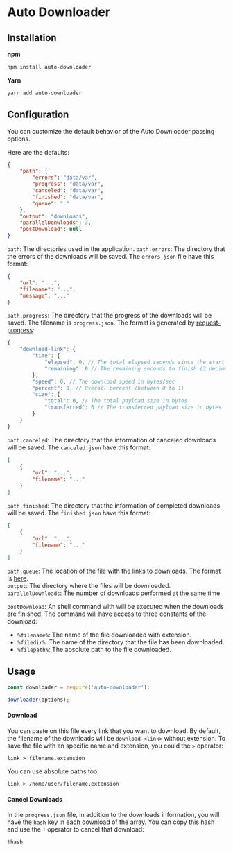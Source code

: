 # Auto Downloader

## Installation

**npm**

```bash
npm install auto-downloader
```

**Yarn**
```bash
yarn add auto-downloader
```

## Configuration

You can customize the default behavior of the Auto Downloader passing options.

Here are the defaults:

```json
{   
    "path": {
        "errors": "data/var",
        "progress": "data/var",
        "canceled": "data/var",
        "finished": "data/var",
        "queue": "."
    },
    "output": "downloads",
    "parallelDonwloads": 3,
    "postDownload": null
}
```

``path``: The directories used in the application.
``path.errors``: The directory that the errors of the downloads will be saved. The ``errors.json`` file have this format:
```json
{
	"url": "...",
	"filename": "...",
	"message": "..."
}
```

``path.progress``: The directory that the progress of the downloads will be saved. The filename is ``progress.json``. The format is generated by [request-progress](https://www.npmjs.com/package/request-progress):

```js
{
    "download-link": {
        "time": {
            "elapsed": 0, // The total elapsed seconds since the start (3 decimals)
            "remaining": 0 // The remaining seconds to finish (3 decimals)
        },
        "speed": 0, // The download speed in bytes/sec
        "percent": 0, // Overall percent (between 0 to 1)
        "size": {
            "total": 0, // The total payload size in bytes
            "transferred": 0 // The transferred payload size in bytes
        }
    }
}
```
``path.canceled``: The directory that the information of canceled downloads will be saved. The ``canceled.json`` have this format:
```json
[
    {
        "url": "...",
        "filename": "..."
    }
]
```
``path.finished``: The directory that the information of completed downloads will be saved. The ``finished.json`` have this format:

```json
[
    {
        "url": "...",
        "filename": "..."
    }
]
```
``path.queue``: The location of the file with the links to downloads. The format is [here](#usage).<br/>
``output``: The directory where the files will be downloaded.<br/>
``parallelDownloads``: The number of downloads performed at the same time.<br/>

``postDownload``: An shell command with will be executed when the downloads are 
finished. The command will have access to three constants of the download:
* ``%filename%``: The name of the file downloaded with extension.
* ``%filedir%``: The name of the directory that the file has been downloaded.
* ``%filepath%``: The absolute path to the file downloaded.

## <a name="usage">Usage</a>

```javascript
const downloader = require('auto-downloader');

downloader(options);
```

#### Download

You can paste on this file every link that you want to download.
By default, the filename of the downloads will be ``download-<link>`` without extension. To save the file with an specific name and extension, you could the ``>`` operator:

```
link > filename.extension
```

You can use absolute paths too:

```
link > /home/user/filename.extension
```

#### Cancel Downloads

In the ``progress.json`` file, in addition to the downloads information, you will have the ``hash`` key in each download of the array. You can copy this hash and use the ``!`` operator to cancel that download:

```
!hash
```